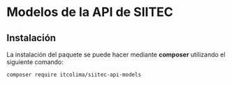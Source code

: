 Modelos de la API de SIITEC
=======================================

Instalación
---------------------------------------

La instalación del paquete se puede hacer mediante **composer** utilizando el
siguiente comando:

```
composer require itcolima/siitec-api-models
```